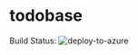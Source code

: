 # todobase

Build Status: ![deploy-to-azure](https://github.com/dusan-rychnovsky/todobase/workflows/deploy-to-azure/badge.svg?branch=master)
